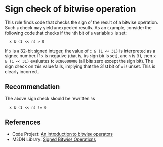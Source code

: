 # Sign check of bitwise operation
This rule finds code that checks the sign of the result of a bitwise operation. Such a check may yield unexpected results. As an example, consider the following code that checks if the `n`th bit of a variable `x` is set:

```
  x & (1 << n) > 0 
```
If `x` is a 32-bit signed integer, the value of `x & (1 << 31)` is interpreted as a signed number. If `x` is negative (that is, its sign bit is set), and `n` is 31, then `x & (1 << 31)` evaluates to `0x80000000` (all bits zero except the sign bit). The sign check on this value fails, implying that the 31st bit of `x` is unset. This is clearly incorrect.


## Recommendation
The above sign check should be rewritten as

```
  x & (1 << n) != 0
```

## References
* Code Project: [An introduction to bitwise operators](http://www.codeproject.com/Articles/2247/An-introduction-to-bitwise-operators)
* MSDN Library: [Signed Bitwise Operations](https://docs.microsoft.com/en-us/cpp/c-language/signed-bitwise-operations)
